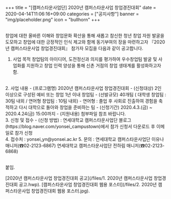 +++
title = "[캠퍼스타운사업단] 2020년 캠퍼스타운사업 창업경진대회"
date = 2020-04-14T11:06:16+09:00
categories = ["공지사항"]
banner = "img/placeholder.png"
icon = "bullhorn"
+++
<!--more-->

<br>
창업에 대한 올바른 이해와 창업문화 확산을 통해 새롭고 참신한 청년 창업 자원 발굴을 도모하고 창업에 대한 긍정적인 인식 제고와 함께 동기부여의 장을 마련하고자 『2020년 캠퍼스타운사업 창업경진대회』 참가자 모집을 다음과 같이 공고합니다.
<br>

1. 사업 목적
창업팀의 아이디어, 도전정신과 의지를 평가하여 우수창업팀 발굴 및 사업화를 지원하고 창업 인력 양성을 통해 신촌 거점의 창업 생태계를 활성화하고자 함.
<br>
2. 사업 내용
- (프로그램명) 2020년 캠퍼스타운사업 창업경진대회
- (신청대상) 2인 이상으로 구성된 예비 또는 창업 1년 이내 창업팀
- (선발규모) 40개팀 ( 대학생 창업팀 : 30팀 내외 / 연어형 창업팀 : 10팀 내외)
  - 연어형 : 졸업 후 사회로 진출하여 경험을 축적하고 다시 대학으로 돌아와 창업을 준비하는 팀
- (신청기간) 2020.4.3.(금) ~ 2020.4.24(금) 15:00까지
- (지원내용) 첨부파일 참조 바랍니다.
<br>
3. 신청 및 접수
- (신청 방법)
  : 연세대학교 캠퍼스타운사업단 블로그 (https://blog.naver.com/yonsei_campustown)에서 참가
    신청서 다운로드 후 이메일로 참가 신청
<br>
4. 접수처 : yonsei_yn@yonsei.ac.kr
5. 문의 : 연세대학교 캠퍼스타운사업단 이유나 매니저(☎02-2123-6867)
          연세대학교 캠퍼스타운사업단 전하림 매니저(☎02-2123-6868)

<br>


<br>

붙임.

[2020년 캠퍼스타운사업 창업경진대회 공고](/files/1. 2020년 캠퍼스타운사업 창업경진대회 공고.hwp).
[캠퍼스타운사업 창업경진대회 웹용 포스터](/files/2. 2020년 캠퍼스타운사업 창업경진대회 웹용 포스터.jpg).
